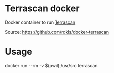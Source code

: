 # Terrascan docker

Docker container to run [Terrascan](https://hub.docker.com/r/tmknom/terrascan/)

Source: https://github.com/rdkls/docker-terrascan

# Usage

docker run --rm -v $(pwd):/usr/src terrascan
